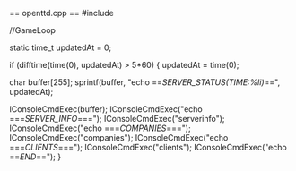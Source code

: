 == openttd.cpp ==
#include <ctime>

//GameLoop

static time_t updatedAt = 0;

if (difftime(time(0), updatedAt) > 5*60) {
  updatedAt = time(0);

  char buffer[255];
  sprintf(buffer, "echo ==_SERVER_STATUS(TIME:%li)_==", updatedAt);

  IConsoleCmdExec(buffer);
  IConsoleCmdExec("echo ===_SERVER_INFO_===");
  IConsoleCmdExec("serverinfo");
  IConsoleCmdExec("echo ===_COMPANIES_===");
  IConsoleCmdExec("companies");
  IConsoleCmdExec("echo ===_CLIENTS_===");
  IConsoleCmdExec("clients");
  IConsoleCmdExec("echo ==_END_==");
}